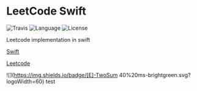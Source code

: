 # LeetCode Swift

![Travis](https://img.shields.io/travis/rust-lang/rust.svg)
![Language](https://img.shields.io/badge/language-swift%202.2-orange.svg)
![License](https://img.shields.io/badge/license-MIT-blue.svg)

Leetcode implementation in swift

[Swift](https://developer.apple.com/library/prerelease/ios/documentation/Swift/Conceptual/Swift_Programming_Language/GuidedTour.html "Swift")

[Leetcode](https://leetcode.com/ "Leetcode")

![](https://img.shields.io/badge/[E]-TwoSum 40%20ms-brightgreen.svg?logoWidth=60) test


